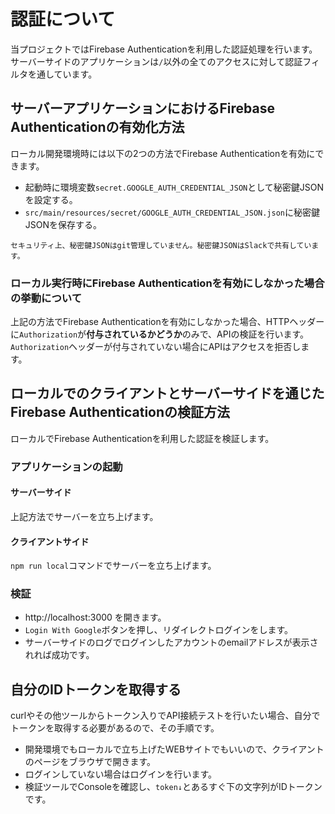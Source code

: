 # 認証について
当プロジェクトではFirebase Authenticationを利用した認証処理を行います。
サーバーサイドのアプリケーションは`/`以外の全てのアクセスに対して認証フィルタを通しています。

## サーバーアプリケーションにおけるFirebase Authenticationの有効化方法

ローカル開発環境時には以下の2つの方法でFirebase Authenticationを有効にできます。

- 起動時に環境変数`secret.GOOGLE_AUTH_CREDENTIAL_JSON`として秘密鍵JSONを設定する。
- `src/main/resources/secret/GOOGLE_AUTH_CREDENTIAL_JSON.json`に秘密鍵JSONを保存する。

```セキュリティ上、秘密鍵JSONはgit管理していません。秘密鍵JSONはSlackで共有しています。```

### ローカル実行時にFirebase Authenticationを有効にしなかった場合の挙動について

上記の方法でFirebase Authenticationを有効にしなかった場合、HTTPヘッダーに`Authorization`が**付与されているかどうか**のみで、APIの検証を行います。`Authorization`ヘッダーが付与されていない場合にAPIはアクセスを拒否します。

## ローカルでのクライアントとサーバーサイドを通じたFirebase Authenticationの検証方法

ローカルでFirebase Authenticationを利用した認証を検証します。

### アプリケーションの起動
#### サーバーサイド
上記方法でサーバーを立ち上げます。

#### クライアントサイド
`npm run local`コマンドでサーバーを立ち上げます。

### 検証
- http://localhost:3000 を開きます。
- `Login With Google`ボタンを押し、リダイレクトログインをします。
- サーバーサイドのログでログインしたアカウントのemailアドレスが表示されれば成功です。

## 自分のIDトークンを取得する
curlやその他ツールからトークン入りでAPI接続テストを行いたい場合、自分でトークンを取得する必要があるので、その手順です。

- 開発環境でもローカルで立ち上げたWEBサイトでもいいので、クライアントのページをブラウザで開きます。
- ログインしていない場合はログインを行います。
- 検証ツールでConsoleを確認し、`token↓`とあるすぐ下の文字列がIDトークンです。

